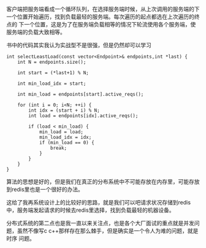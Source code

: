客户端把服务端看成一个循环队列，在选择服务端时候，从上次调用的服务端的下一个位置开始遍历，找到负载最轻的服务端。每次遍历的起点都选在上次遍历的终点的
下一个位置，这是为了在服务端负载相等的情况下轮流使用各个服务端，使服务端的负载大致相等。

书中的代码其实我认为实战型不是很强，但是仍然却可以学习

    int selectLeastLoad(const vector<Endpoint>& endpoints,int *last) {
        int N = endpoints.size();
        
        int start = (*last+1) % N;
        
        int min_load_idx = start;
        
        int min_load = endpoints[start].active_reqs();
        
        for (int i = 0; i<N; ++i) {
            int idx = (start + i) % N;
            int load = endpoints[idx].active_reqs();
            
            if (load < min_load) {
                min_load = load;
                min_load_idx = idx;
                if (min_load == 0) {
                    break;
                }
            }
        }
    }
    
算法的思想是好的，但是我们在真正的分布系统中不可能存放在内存里，可能存放到redis里也是一个很好的办法。

这给了我再系统设计上的比较好的思路，就是我们可以吧请求状况存储到redis中，服务端发起请求的时候去redis里选择，找到负载最轻的机器设备。

分布式系统的第二点也是我一直以来关注点，也是各个大厂面试的重点就是并发问题，虽然不像写c c++那样存在那么棘手，但是确实是一个令人为难的问题，就是时序
问题。